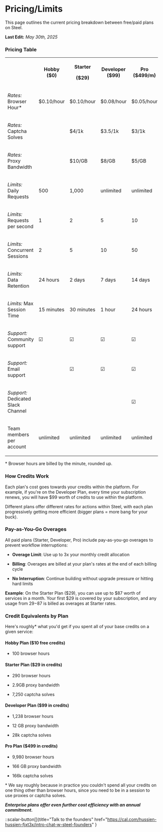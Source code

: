 # Pricing/Limits

This page outlines the current pricing breakdown between free/paid plans on Steel.

**Last Edit:** _May 30th, 2025_

### Pricing Table

<table style="min-width: 425px;">
      <colgroup>
        <col style="width: 193px;">
        <col>
        <col>
        <col>
        <col>
        <col style="width: 132px;">
      </colgroup>
      <tbody>
        <tr>
          <th colspan="1" rowspan="1" colwidth="193">
            <p class="t-editor__paragraph"></p>
          </th>
          <th colspan="1" rowspan="1">
            <p class="t-editor__paragraph"><strong class="t-editor__bold">Hobby ($0)</strong></p>
          </th>
          <th colspan="1" rowspan="1">
            <p class="t-editor__paragraph">Starter</p>
            <p class="t-editor__paragraph">($29)</p>
          </th>
          <th colspan="1" rowspan="1">
            <p class="t-editor__paragraph"><strong class="t-editor__bold">Developer ($99)</strong></p>
          </th>
          <th colspan="1" rowspan="1">
            <p class="t-editor__paragraph"><strong class="t-editor__bold">Pro ($499/m)</strong></p>
          </th>
          <th colspan="1" rowspan="1" colwidth="132">
            <p class="t-editor__paragraph"><strong class="t-editor__bold">Enterprise</strong></p>
          </th>
        </tr>
        <tr>
          <td colspan="1" rowspan="1" colwidth="193">
            <p class="t-editor__paragraph"><em class="t-editor__italic">Rates:</em><strong class="t-editor__bold"> </strong>Browser Hour*</p>
          </td>
          <td colspan="1" rowspan="1">
            <p class="t-editor__paragraph">$0.10/hour</p>
          </td>
          <td colspan="1" rowspan="1">
            <p class="t-editor__paragraph">$0.10/hour</p>
          </td>
          <td colspan="1" rowspan="1">
            <p class="t-editor__paragraph">$0.08/hour</p>
          </td>
          <td colspan="1" rowspan="1">
            <p class="t-editor__paragraph">$0.05/hour</p>
          </td>
          <td colspan="1" rowspan="1" colwidth="132">
            <p class="t-editor__paragraph">custom</p>
          </td>
        </tr>
        <tr>
          <td colspan="1" rowspan="1" colwidth="193">
            <p class="t-editor__paragraph"><em class="t-editor__italic">Rates:</em> Captcha Solves</p>
          </td>
          <td colspan="1" rowspan="1">
            <p class="t-editor__paragraph"></p>
          </td>
          <td colspan="1" rowspan="1">
            <p class="t-editor__paragraph">$4/1k</p>
          </td>
          <td colspan="1" rowspan="1">
            <p class="t-editor__paragraph">$3.5/1k</p>
          </td>
          <td colspan="1" rowspan="1">
            <p class="t-editor__paragraph">$3/1k</p>
          </td>
          <td colspan="1" rowspan="1" colwidth="132">
            <p class="t-editor__paragraph">custom</p>
          </td>
        </tr>
        <tr>
          <td colspan="1" rowspan="1" colwidth="193">
            <p class="t-editor__paragraph"><em class="t-editor__italic">Rates:</em> Proxy Bandwidth</p>
          </td>
          <td colspan="1" rowspan="1">
            <p class="t-editor__paragraph"></p>
          </td>
          <td colspan="1" rowspan="1">
            <p class="t-editor__paragraph">$10/GB</p>
          </td>
          <td colspan="1" rowspan="1">
            <p class="t-editor__paragraph">$8/GB</p>
          </td>
          <td colspan="1" rowspan="1">
            <p class="t-editor__paragraph">$5/GB</p>
          </td>
          <td colspan="1" rowspan="1" colwidth="132">
            <p class="t-editor__paragraph">custom</p>
          </td>
        </tr>
        <tr>
          <td colspan="1" rowspan="1" colwidth="193">
            <p class="t-editor__paragraph"><em class="t-editor__italic">Limits:</em> Daily Requests</p>
          </td>
          <td colspan="1" rowspan="1">
            <p class="t-editor__paragraph">500</p>
          </td>
          <td colspan="1" rowspan="1">
            <p class="t-editor__paragraph">1,000</p>
          </td>
          <td colspan="1" rowspan="1">
            <p class="t-editor__paragraph">unlimited</p>
          </td>
          <td colspan="1" rowspan="1">
            <p class="t-editor__paragraph">unlimited</p>
          </td>
          <td colspan="1" rowspan="1" colwidth="132">
            <p class="t-editor__paragraph">unlimited</p>
          </td>
        </tr>
        <tr>
          <td colspan="1" rowspan="1" colwidth="193">
            <p class="t-editor__paragraph"><em class="t-editor__italic">Limits:</em> Requests per second</p>
          </td>
          <td colspan="1" rowspan="1">
            <p class="t-editor__paragraph">1</p>
          </td>
          <td colspan="1" rowspan="1">
            <p class="t-editor__paragraph">2</p>
          </td>
          <td colspan="1" rowspan="1">
            <p class="t-editor__paragraph">5</p>
          </td>
          <td colspan="1" rowspan="1">
            <p class="t-editor__paragraph">10</p>
          </td>
          <td colspan="1" rowspan="1" colwidth="132">
            <p class="t-editor__paragraph">custom</p>
          </td>
        </tr>
        <tr>
          <td colspan="1" rowspan="1" colwidth="193">
            <p class="t-editor__paragraph"><em class="t-editor__italic">Limits:</em> Concurrent Sessions</p>
          </td>
          <td colspan="1" rowspan="1">
            <p class="t-editor__paragraph">2</p>
          </td>
          <td colspan="1" rowspan="1">
            <p class="t-editor__paragraph">5</p>
          </td>
          <td colspan="1" rowspan="1">
            <p class="t-editor__paragraph">10</p>
          </td>
          <td colspan="1" rowspan="1">
            <p class="t-editor__paragraph">50</p>
          </td>
          <td colspan="1" rowspan="1" colwidth="132">
            <p class="t-editor__paragraph">custom</p>
          </td>
        </tr>
        <tr>
          <td colspan="1" rowspan="1" colwidth="193">
            <p class="t-editor__paragraph"><em class="t-editor__italic">Limits:</em> Data Retention</p>
          </td>
          <td colspan="1" rowspan="1">
            <p class="t-editor__paragraph">24 hours</p>
          </td>
          <td colspan="1" rowspan="1">
            <p class="t-editor__paragraph">2 days</p>
          </td>
          <td colspan="1" rowspan="1">
            <p class="t-editor__paragraph">7 days</p>
          </td>
          <td colspan="1" rowspan="1">
            <p class="t-editor__paragraph">14 days</p>
          </td>
          <td colspan="1" rowspan="1" colwidth="132">
            <p class="t-editor__paragraph">unlimited</p>
          </td>
        </tr>
        <tr>
          <td colspan="1" rowspan="1" colwidth="193">
            <p class="t-editor__paragraph"><em class="t-editor__italic">Limits:</em> Max Session Time</p>
          </td>
          <td colspan="1" rowspan="1">
            <p class="t-editor__paragraph">15 minutes</p>
          </td>
          <td colspan="1" rowspan="1">
            <p class="t-editor__paragraph">30 minutes</p>
          </td>
          <td colspan="1" rowspan="1">
            <p class="t-editor__paragraph">1 hour</p>
          </td>
          <td colspan="1" rowspan="1">
            <p class="t-editor__paragraph">24 hours</p>
          </td>
          <td colspan="1" rowspan="1" colwidth="132">
            <p class="t-editor__paragraph">custom</p>
          </td>
        </tr>
        <tr>
          <td colspan="1" rowspan="1" colwidth="193">
            <p class="t-editor__paragraph"><em class="t-editor__italic">Support: </em>Community support</p>
          </td>
          <td colspan="1" rowspan="1">
            <p class="t-editor__paragraph">☑</p>
          </td>
          <td colspan="1" rowspan="1">
            <p class="t-editor__paragraph">☑</p>
          </td>
          <td colspan="1" rowspan="1">
            <p class="t-editor__paragraph">☑</p>
          </td>
          <td colspan="1" rowspan="1">
            <p class="t-editor__paragraph">☑</p>
          </td>
          <td colspan="1" rowspan="1" colwidth="132">
            <p class="t-editor__paragraph">☑</p>
          </td>
        </tr>
        <tr>
          <td colspan="1" rowspan="1" colwidth="193">
            <p class="t-editor__paragraph"><em class="t-editor__italic">Support: </em>Email support</p>
          </td>
          <td colspan="1" rowspan="1">
            <p class="t-editor__paragraph"></p>
          </td>
          <td colspan="1" rowspan="1">
            <p class="t-editor__paragraph">☑</p>
          </td>
          <td colspan="1" rowspan="1">
            <p class="t-editor__paragraph">☑</p>
          </td>
          <td colspan="1" rowspan="1">
            <p class="t-editor__paragraph">☑</p>
          </td>
          <td colspan="1" rowspan="1" colwidth="132">
            <p class="t-editor__paragraph">☑</p>
          </td>
        </tr>
        <tr>
          <td colspan="1" rowspan="1" colwidth="193">
            <p class="t-editor__paragraph"><em class="t-editor__italic">Support: </em>Dedicated Slack Channel</p>
          </td>
          <td colspan="1" rowspan="1">
            <p class="t-editor__paragraph"></p>
          </td>
          <td colspan="1" rowspan="1">
            <p class="t-editor__paragraph"></p>
          </td>
          <td colspan="1" rowspan="1">
            <p class="t-editor__paragraph"></p>
          </td>
          <td colspan="1" rowspan="1">
            <p class="t-editor__paragraph">☑</p>
          </td>
          <td colspan="1" rowspan="1" colwidth="132">
            <p class="t-editor__paragraph">☑</p>
          </td>
        </tr>
        <tr>
          <td colspan="1" rowspan="1" colwidth="193">
            <p class="t-editor__paragraph">Team members per account</p>
          </td>
          <td colspan="1" rowspan="1">
            <p class="t-editor__paragraph">unlimited</p>
          </td>
          <td colspan="1" rowspan="1">
            <p class="t-editor__paragraph">unlimited</p>
          </td>
          <td colspan="1" rowspan="1">
            <p class="t-editor__paragraph">unlimited</p>
          </td>
          <td colspan="1" rowspan="1">
            <p class="t-editor__paragraph">unlimited</p>
          </td>
          <td colspan="1" rowspan="1" colwidth="132">
            <p class="t-editor__paragraph">unlimited</p>
          </td>
        </tr>
      </tbody>
</table>
    
\* Browser hours are billed by the minute, rounded up.

### How Credits Work
Each plan's cost goes towards your credits within the platform. For example, if you're on the Developer Plan, every time your subscription renews, you will have $99 worth of credits to use within the platform.

Different plans offer different rates for actions within Steel, with each plan progressively getting more efficient (bigger plans = more bang for your buck).

### Pay-as-You-Go Overages
All paid plans (Starter, Developer, Pro) include pay-as-you-go overages to prevent workflow interruptions:

- **Overage Limit**: Use up to 3x your monthly credit allocation

- **Billing**: Overages are billed at your plan's rates at the end of each billing cycle

- **No Interruption**: Continue building without upgrade pressure or hitting hard limits

**Example**: On the Starter Plan ($29), you can use up to $87 worth of services in a month. Your first $29 is covered by your subscription, and any usage from $29-$87 is billed as overages at Starter rates.

### Credit Equivalents by Plan
Here's roughly\* what you'd get if you spent all of your base credits on a given service:

#### Hobby Plan ($10 free credits)
- 100 browser hours

#### Starter Plan ($29 in credits)
- 290 browser hours

- 2.9GB proxy bandwidth

- 7,250 captcha solves

#### Developer Plan ($99 in credits)
- 1,238 browser hours

- 12 GB proxy bandwidth

- 28k captcha solves

#### Pro Plan ($499 in credits)
- 9,980 browser hours

- 166 GB proxy bandwidth

- 166k captcha solves

\* We say roughly because in practice you couldn't spend all your credits on one thing other than browser hours, since you need to be in a session to use proxies or captcha solves.

**_Enterprise plans offer even further cost efficiency with an annual commitment._**

::scalar-button[]{title="Talk to the founders" href="https://cal.com/hussien-hussien-fjxt3x/intro-chat-w-steel-founders" }